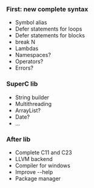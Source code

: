 ### First: new complete syntax
- Symbol alias
- Defer statements for loops
- Defer statements for blocks
- break N
- Lambdas
- Namespaces?
- Operators?
- Errors?

### SuperC lib
- String builder
- Multithreading
- ArrayList?
- Date?
- ...

### After lib
- Complete C11 and C23
- LLVM backend
- Compiler for windows
- Improve --help
- Package manager
